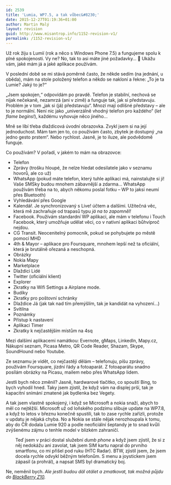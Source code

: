 ```yaml
---
id: 2539
title: 'Lumia, WP7.5, a tak vůbec&#8230;'
date: 2015-12-27T01:19:36+01:00
author: Martin Malý
layout: revision
guid: http://www.misantrop.info/1152-revision-v1/
permalink: /1152-revision-v1/
---
```

Už rok žiju s Lumií (rok a něco s Windows Phone 7.5) a fungujeme spolu k plné spokojenosti. Vy ne? No, tak to asi máte jiné požadavky&#8230; 🙂 Ukážu vám, jaké mám já a jaké aplikace používám.

<!--more-->

V poslední době se mi stává poměrně často, že někde sedím (na jednání, u oběda), mám na stole položený telefon a někdo se nakloní a řekne: &#8222;To je ta Lumie? Jaký to je?&#8220;

&#8222;Jsem spokojen,&#8220; odpovídám po pravdě. Telefon je stabilní, nechová se nijak nečekaně, nezamrzá (ani v zimě) a funguje tak, jak si představuju. Problém je v tom &#8222;jak si (já) představuju&#8220;. Mnozí mají odlišné představy &#8211; ale to je normální. Není nic jako &#8222;univerzálně vhodný telefon pro každého&#8220; (_let flame begins!_), každému vyhovuje něco jiného&#8230;

Mně se líbí třeba dlaždicová úvodní obrazovka. Zvykl jsem si na její jednoduchost. Mám tam jen to, co používám často, zbytek je dostupný &#8222;na jedno gesto prstem&#8220;. Nebo rychlost. Jasně, je to iluze, ale podvědomě funguje.

Co používám? V pořadí, v jakém to mám na obrazovce:

  * Telefon
  * Zprávy (trošku hloupé, že nelze hledat odesilatele jako v seznamu hovorů, ale co už)
  * WhatsApp (pokud máte telefon, který tuhle aplikaci má, nainstalujte si ji! Vaše SMSky budou mnohem zábavnější a zdarma&#8230; WhatsApp používám třeba na to, abych někomu poslal fotku &#8211; WP to jaksi neumí přes Bluetooth)
  * Vyhledávání přes Google
  * Kalendář. Je synchronizovaný s Live! účtem a dalšími. Užitečná věc, která mě zachraňuje od trapasů typu _já na to zapomněl!_
  * Facebook. Používám standardní WP aplikaci, ale mám v telefonu i Touch Facebook, který umožňuje udělat věci, co v nativní aplikaci bůhvíproč nejdou.
  * CG Transit. Neocenitelný pomocník, pokud se pohybujete po městě pomocí MHD
  * 4th & Mayor &#8211; aplikace pro Foursquare, mnohem lepší než ta oficiální, která je brutálně ořezaná a neschopná.
  * Obrázky
  * Nokia Mapy
  * Marketplace
  * Dlaždici Lidé
  * Twitter (oficiální klient)
  * Explorer
  * Zkratky na Wifi Settings a Airplane mode.
  * Budíky
  * Zkratky pro poštovní schránky
  * Dlaždice Já (jak tak nad tím přemýšlím, tak je kandidát na vyhození&#8230;)
  * Svítilna
  * Poznámky
  * Přístup k nastavení
  * Aplikaci Timer
  * Zkratky k nejčastějším místům na 4sq

Mezi dalšími aplikacemi namátkou: Evernote, gMaps, LinkedIn, Mapy.cz, Nákupní seznam, Picasa Metro, QR Code Reader, Shazam, Skype, SoundHound nebo Youtube.

Ze seznamu je vidět, co nejčastěji dělám &#8211; telefonuju, píšu zprávy, používám Foursquare, jízdní řády a fotoaparát. Z fotoaparátu snadno posílám obrázky na Picasu, mailem nebo přes WhatsApp lidem.

Jestli bych něco změnil? Jasně, hardwarové tlačítko, co spouští Bing, to bych vyhodil hned. Taky jsem zjistil, že když vám na displej prší, tak je kapacitní snímání zmatené jak bydlenka bez Vegety.

A tak jsem vlastně spokojený, i když se Microsoft a nokia snaží, abych to měl co nejtěžší. Microsoft už od loňského podzimu slibuje update na WP7.8, a když to letos v březnu konečně spustili, tak to zase rychle zařízli, protože v updatu je nějaká chyba. No a Nokia se stále nějak nerozhoupala k tomu, aby do ČR dodala Lumie 920 a podle neoficiální šeptandy je to snad kvůli zvýšenému zájmu o tenhle model v blízkém zahraničí.

<p style="padding-left: 30px;">
  Teď jsem v práci dostal služební <em>dumb phone</em> a když jsem zjistil, že si z něj nedokážu ani zavolat, tak jsem SIM kartu napral do prvního smartfonu, co mi přišel pod ruku (HTC Radar). BTW, zjistil jsem, že jsem docela rychle odvykl běžným telefonům. S menu a joystickem jsem zápasil (a prohrál), a napsat SMS byl dramatický boj.
</p>

Ne, neměnil bych. _Ale jestli budou dál otálet a zmatkovat, tak možná půjdu do [BlackBerry Z10](http://z10.cz)._
